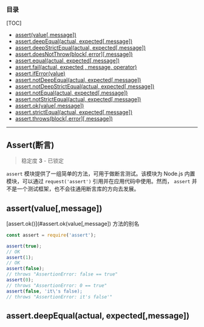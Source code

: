 ### 目录

[TOC]

+ [assert(value[,message])](#assertvaluemessage)
+ [assert.deepEqual(actual, expected[,message])](#assertdeepequalactual-expectedmessage)
+ [assert.deepStrictEqual(actual, expected[,message])](#)
+ [assert.doesNotThrow(block[,error][,message])](#)
+ [assert.equal(actual, expected[,message])](#)
+ [assert.fail(actual, expected , message, operator)](#)
+ [assert.ifError(value)](#)
+ [assert.notDeepEqual(actual, expected[,message])](#)
+ [assert.notDeepStrictEqual(actual, expected[,message])](#)
+ [assert.notEqual(actual, expected[,message])](#)
+ [assert.notStrictEqual(actual, expected[,message])](#)
+ [assert.ok(value[,message])](#assert.ok(value[,message]))
+ [assert.strictEqual(actual, expected[,message])](#)
+ [assert.throws(block[,error][,message])](#)

------

## Assert(断言)

> 稳定度 **3** - 已锁定

`assert` 模块提供了一组简单的方法，可用于做断言测试。该模块为 Node.js 内置模块，可以通过 `request('assert')` 引用并在应用代码中使用。然而， `assert` 并不是一个测试框架，也不会往通用断言库的方向去发展。

## assert(value[,message])

[assert.ok()](#assert.ok(value[,message]) 方法的别名

```javascript
const assert = require('assert');

assert(true);
// OK
assert(1);
// OK
assert(false);
// throws "AssertionError: false == true"
assert(0);
// throws "AssertionError: 0 == true"
assert(false, 'it\'s false);
// throws "AssertionError: it's false'"
```

## assert.deepEqual(actual, expected[,message])

